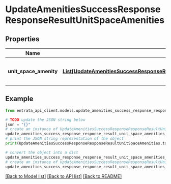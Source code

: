 # UpdateAmenitiesSuccessResponseResponseResultUnitSpaceAmenities


## Properties

Name | Type | Description | Notes
------------ | ------------- | ------------- | -------------
**unit_space_amenity** | [**List[UpdateAmenitiesSuccessResponseResponseResultUnitSpaceAmenitiesUnitSpaceAmenityInner]**](UpdateAmenitiesSuccessResponseResponseResultUnitSpaceAmenitiesUnitSpaceAmenityInner.md) | List of unit space amenities updated | 

## Example

```python
from entrata_api_client.models.update_amenities_success_response_response_result_unit_space_amenities import UpdateAmenitiesSuccessResponseResponseResultUnitSpaceAmenities

# TODO update the JSON string below
json = "{}"
# create an instance of UpdateAmenitiesSuccessResponseResponseResultUnitSpaceAmenities from a JSON string
update_amenities_success_response_response_result_unit_space_amenities_instance = UpdateAmenitiesSuccessResponseResponseResultUnitSpaceAmenities.from_json(json)
# print the JSON string representation of the object
print(UpdateAmenitiesSuccessResponseResponseResultUnitSpaceAmenities.to_json())

# convert the object into a dict
update_amenities_success_response_response_result_unit_space_amenities_dict = update_amenities_success_response_response_result_unit_space_amenities_instance.to_dict()
# create an instance of UpdateAmenitiesSuccessResponseResponseResultUnitSpaceAmenities from a dict
update_amenities_success_response_response_result_unit_space_amenities_from_dict = UpdateAmenitiesSuccessResponseResponseResultUnitSpaceAmenities.from_dict(update_amenities_success_response_response_result_unit_space_amenities_dict)
```
[[Back to Model list]](../README.md#documentation-for-models) [[Back to API list]](../README.md#documentation-for-api-endpoints) [[Back to README]](../README.md)


